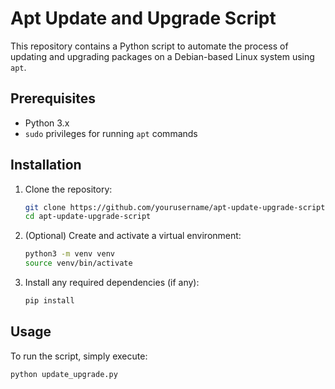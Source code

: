 # Apt Update and Upgrade Script

This repository contains a Python script to automate the process of updating and upgrading packages on a Debian-based Linux system using `apt`.

## Prerequisites

- Python 3.x
- `sudo` privileges for running `apt` commands

## Installation

1. Clone the repository:

    ```bash
    git clone https://github.com/yourusername/apt-update-upgrade-script.git
    cd apt-update-upgrade-script
    ```

2. (Optional) Create and activate a virtual environment:

    ```bash
    python3 -m venv venv
    source venv/bin/activate
    ```

3. Install any required dependencies (if any):

    ```bash
    pip install
    ```

## Usage

To run the script, simply execute:

```bash
python update_upgrade.py
